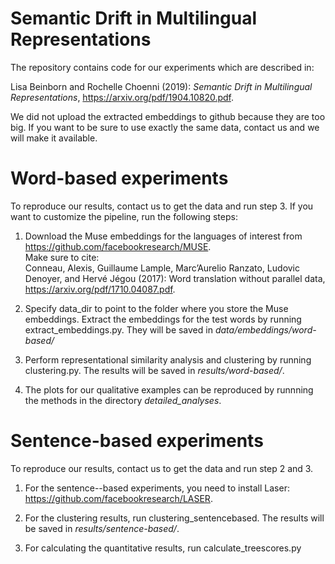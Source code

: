 # Semantic Drift in Multilingual Representations
The repository contains code for our experiments which are described in:

Lisa Beinborn and Rochelle Choenni (2019): *Semantic Drift in Multilingual Representations*, https://arxiv.org/pdf/1904.10820.pdf. 

We did not upload the extracted embeddings to github because they are too big. If you want to be sure to use exactly the same data, contact us and we will make it available.   

# Word-based experiments 
To reproduce our results, contact us to get the data and run step 3. If you want to customize the pipeline, run the following steps:
1) Download the Muse embeddings for the languages of interest from https://github.com/facebookresearch/MUSE. <br> Make sure to cite: <br> 
Conneau, Alexis, Guillaume Lample, Marc’Aurelio Ranzato, Ludovic Denoyer, and Hervé Jégou (2017): Word translation
without parallel data, https://arxiv.org/pdf/1710.04087.pdf. 

2) Specify data_dir to point to the folder where you store the Muse embeddings. Extract the embeddings for the test words by running extract_embeddings.py. They will be saved in *data/embeddings/word-based/*

3) Perform representational similarity analysis and clustering by running clustering.py. The results will be saved in *results/word-based/*. 

4) The plots for our qualitative examples can be reproduced by runnning the methods in the directory *detailed_analyses*.

# Sentence-based experiments
To reproduce our results, contact us to get the data and run step 2 and 3.

1) For the sentence--based experiments, you need to install Laser: https://github.com/facebookresearch/LASER. 

2) For the clustering results, run clustering_sentencebased. The results will be saved in *results/sentence-based/*.

3) For calculating the quantitative results, run calculate_treescores.py
